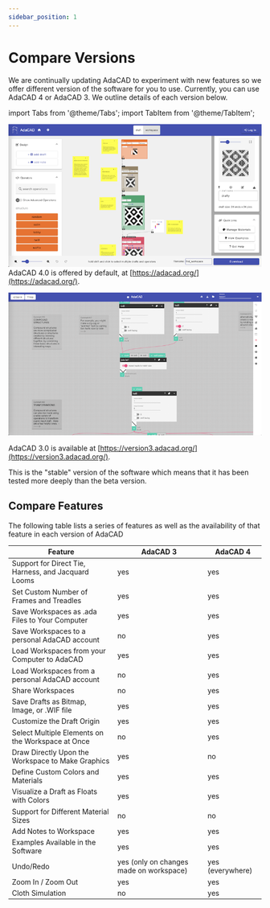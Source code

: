 ```yaml
---
sidebar_position: 1
---
```


# Compare Versions
We are continually updating AdaCAD to experiment with new features so we offer different version of the software for you to use. Currently, you can use AdaCAD 4 or AdaCAD 3. We outline details of each version below. 

import Tabs from '@theme/Tabs';
import TabItem from '@theme/TabItem';


<Tabs>
<TabItem value="adacad4" label="AdaCAD 4 (default)" default>

![file](./resources/adacad4_screenshot.png)
AdaCAD 4.0 is offered by default, at [https://adacad.org/](https://adacad.org/). 
</TabItem>

<TabItem value="adacad3" label="AdaCAD 3" default>

   
![file](./resources/adacad3_screenshot.png)

AdaCAD 3.0 is available at [https://version3.adacad.org/](https://version3.adacad.org/). 

This is the "stable" version of the software which means that it has been tested more deeply than the beta version. 

</TabItem>


</Tabs>





## Compare Features 
The following table lists a series of features as well as the availability of that feature in each version of AdaCAD


| Feature    | AdaCAD 3 | AdaCAD 4
| -------- | ------- | -------- |
| Support for Direct Tie, Harness, and Jacquard Looms | yes  | yes |
| Set Custom Number of Frames and Treadles | yes  | yes |
| Save Workspaces as .ada Files to Your Computer  | yes  | yes |
| Save Workspaces to a personal AdaCAD account  | no  | yes |
| Load Workspaces from your Computer to AdaCAD | yes | yes |
| Load Workspaces from a personal AdaCAD account | no | yes |
| Share Workspaces | no  | yes |
| Save Drafts as Bitmap, Image, or .WIF file  | yes  | yes |
| Customize the Draft Origin | yes  | yes |
| Select Multiple Elements on the Workspace at Once | no  | yes |
| Draw Directly Upon the Workspace to Make Graphics | yes  | no |
| Define Custom Colors and Materials | yes  | yes |
| Visualize a Draft as Floats with Colors | yes  | yes |
| Support for Different Material Sizes | no  | no |
| Add Notes to Workspace | yes | yes |
| Examples Available in the Software | yes | yes |
| Undo/Redo | yes (only on changes made on workspace) | yes (everywhere) |
| Zoom In / Zoom Out | yes  | yes |
| Cloth Simulation | no  | yes |
